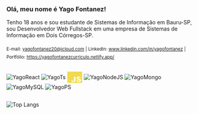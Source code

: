 ### Olá, meu nome é Yago Fontanez!
Tenho 18 anos e sou estudante de Sistemas de Informação em Bauru-SP, sou Desenvolvedor Web Fullstack em uma empresa de Sistemas de Informação em Dois Córregos-SP.

<sub>E-mail: yagofontanez20@icloud.com | LinkedIn: www.linkedin.com/in/yagofontanez | Portfólio: https://yagofontanezcurriculo.netlify.app/</sub>

<div style="display: inline_block"><br>
  <img align="center" alt="YagoReact" height="30" width="40" src="https://cdn.jsdelivr.net/gh/devicons/devicon@latest/icons/react/react-original.svg" />
  <img align="center" alt="YagoTs" height="30" width="40" src="https://cdn.jsdelivr.net/gh/devicons/devicon@latest/icons/typescript/typescript-original.svg">
  <img align="center" alt="YagoJs" height="30" width="40" src="https://raw.githubusercontent.com/devicons/devicon/master/icons/javascript/javascript-plain.svg">
  <img align="center" alt="YagoNodeJS" height="30" width="40" src="https://cdn.jsdelivr.net/gh/devicons/devicon@latest/icons/nodejs/nodejs-original-wordmark.svg" />
  <img align="center" alt="YagoMongo" height="30" width="40" src="https://cdn.jsdelivr.net/gh/devicons/devicon/icons/mongodb/mongodb-original.svg" />        
  <img align="center" alt="YagoMySQL" height="30" width="40" src="https://cdn.jsdelivr.net/gh/devicons/devicon@latest/icons/mysql/mysql-plain-wordmark.svg" />
  <img align="center" alt="YagoPS" height="30" width="40" src="https://cdn.jsdelivr.net/gh/devicons/devicon@latest/icons/photoshop/photoshop-original.svg" />
</div>

##

![Top Langs](https://github-readme-stats.vercel.app/api/top-langs/?username=yagofontanez&layout=compact&theme=tokyonight)



